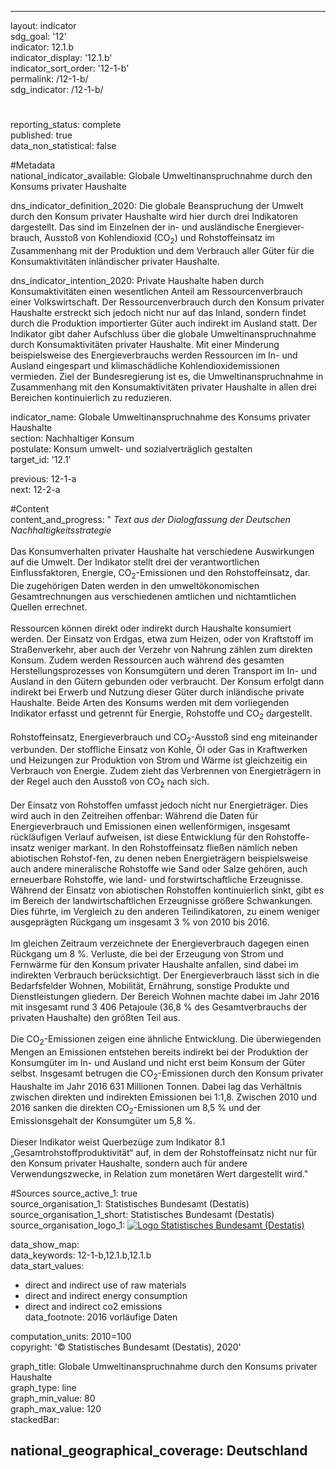 ---
                   
layout: indicator                   
sdg_goal: '12'                   
indicator: 12.1.b                   
indicator_display: '12.1.b'                   
indicator_sort_order: '12-1-b'                   
permalink: /12-1-b/                   
sdg_indicator: /12-1-b/                   

#                   
reporting_status: complete                   
published: true                   
data_non_statistical: false                   


#Metadata                   
national_indicator_available: Globale Umweltinanspruchnahme durch den Konsums privater Haushalte                   

dns_indicator_definition_2020: Die globale Beanspruchung der Umwelt durch den Konsum privater Haushalte wird hier durch drei Indikatoren dargestellt. Das sind im Einzelnen der in- und ausländische Energie&shy;ver&shy;brauch, Ausstoß von Kohlendioxid&nbsp;(CO<sub>2</sub>) und Rohstoffeinsatz im Zusammenhang mit der Produktion und dem Verbrauch aller Güter für die Konsumaktivitäten inländischer privater Haushalte.                   

dns_indicator_intention_2020: Private Haushalte haben durch Konsumaktivitäten einen wesentlichen Anteil am Ressourcenverbrauch einer Volkswirtschaft. Der Ressourcenverbrauch durch den Konsum privater Haushalte erstreckt sich jedoch nicht nur auf das Inland, sondern findet durch die Produktion importierter Güter auch indirekt im Ausland statt. Der Indikator gibt daher Aufschluss über die globale Umweltinanspruchnahme durch Konsumaktivitäten privater Haushalte. Mit einer Minderung beispielsweise des Energie&shy;ver&shy;brauchs werden Ressourcen im In- und Ausland eingespart und klimaschädliche Kohlendioxidemissionen vermieden. Ziel der Bundesregierung ist es, die Umweltinanspruchnahme in Zusammenhang mit den Konsumaktivitäten privater Haushalte in allen drei Bereichen kontinuierlich zu reduzieren.
                   

indicator_name: Globale Umweltinanspruchnahme des Konsums privater Haushalte                   
section: Nachhaltiger Konsum                   
postulate: Konsum umwelt- und sozialverträglich gestalten                   
target_id: '12.1'                   

previous: 12-1-a                   
next: 12-2-a                   

#Content                    
content_and_progress: "<i> Text aus der Dialogfassung der Deutschen Nachhaltigkeitsstrategie</i><br><br>Das Konsumverhalten privater Haushalte hat verschiedene Auswirkungen auf die Umwelt. Der Indikator stellt drei der verantwortlichen Einflussfaktoren, Energie, CO<sub>2</sub>-Emissionen und den Rohstoffeinsatz, dar. Die zugehörigen Daten werden in den umweltökonomischen Gesamtrechnungen aus verschiedenen amtlichen und nichtamtlichen Quellen errechnet.<br><br>Ressourcen können direkt oder indirekt durch Haushalte konsumiert werden. Der Einsatz von Erdgas, etwa zum Heizen, oder von Kraftstoff im Straßenverkehr, aber auch der Verzehr von Nahrung zählen zum direkten Konsum. Zudem werden Ressourcen auch während des gesamten Herstellungsprozesses von Konsumgütern und deren Transport im In- und Ausland in den Gütern gebunden oder verbraucht. Der Konsum erfolgt dann indirekt bei Erwerb und Nutzung dieser Güter durch inländische private Haushalte. Beide Arten des Konsums werden mit dem vorliegenden Indikator erfasst und getrennt für Energie, Rohstoffe und CO<sub>2</sub> dargestellt.<br><br>Rohstoffeinsatz, Energieverbrauch und CO<sub>2</sub>-Ausstoß sind eng miteinander verbunden. Der stoffliche Einsatz von Kohle, Öl oder Gas in Kraftwerken und Heizungen zur Produktion von Strom und Wärme ist gleichzeitig ein Verbrauch von Energie. Zudem zieht das Verbrennen von Energieträgern in der Regel auch den Ausstoß von CO<sub>2</sub> nach sich.<br><br>Der Einsatz von Rohstoffen umfasst jedoch nicht nur Energieträger. Dies wird auch in den Zeitreihen offenbar: Während die Daten für Energieverbrauch und Emissionen einen wellenförmigen, insgesamt rückläufigen Verlauf aufweisen, ist diese Entwicklung für den Rohstoffe-insatz weniger markant. In den Rohstoffeinsatz fließen nämlich neben abiotischen Rohstof-fen, zu denen neben Energieträgern beispielsweise auch andere mineralische Rohstoffe wie Sand oder Salze gehören, auch erneuerbare Rohstoffe, wie land- und forstwirtschaftliche Erzeugnisse. Während der Einsatz von abiotischen Rohstoffen kontinuierlich sinkt, gibt es im Bereich der landwirtschaftlichen Erzeugnisse größere Schwankungen. Dies führte, im Vergleich zu den anderen Teilindikatoren, zu einem weniger ausgeprägten Rückgang um insgesamt 3&nbsp;% von 2010 bis 2016.<br><br>Im gleichen Zeitraum verzeichnete der Energieverbrauch dagegen einen Rückgang um 8&nbsp;%. Verluste, die bei der Erzeugung von Strom und Fernwärme für den Konsum privater Haushalte anfallen, sind dabei im indirekten Verbrauch berücksichtigt. Der Energieverbrauch lässt sich in die Bedarfsfelder Wohnen, Mobilität, Ernährung, sonstige Produkte und Dienstleistungen gliedern. Der Bereich Wohnen machte dabei im Jahr 2016 mit insgesamt rund 3&nbsp;406 Petajoule (36,8&nbsp;% des Gesamtverbrauchs der privaten Haushalte) den größten Teil aus.<br><br>Die CO<sub>2</sub>-Emissionen zeigen eine ähnliche Entwicklung. Die überwiegenden Mengen an Emissionen entstehen bereits indirekt bei der Produktion der Konsumgüter im In- und Ausland und nicht erst beim Konsum der Güter selbst. Insgesamt betrugen die CO<sub>2</sub>-Emissionen durch den Konsum privater Haushalte im Jahr 2016&nbsp;631 Millionen Tonnen. Dabei lag das Verhältnis zwischen direkten und indirekten Emissionen bei 1:1,8. Zwischen 2010 und 2016 sanken die direkten CO<sub>2</sub>-Emissionen um 8,5&nbsp;% und der Emissionsgehalt der Konsumgüter um 5,8&nbsp;%.<br><br>Dieser Indikator weist Querbezüge zum Indikator 8.1 „Gesamtrohstoffproduktivität“ auf, in dem der Rohstoffeinsatz nicht nur für den Konsum privater Haushalte, sondern auch für andere Verwendungszwecke, in Relation zum monetären Wert dargestellt wird."                   

#Sources
source_active_1: true                           
source_organisation_1: Statistisches Bundesamt (Destatis)                           
source_organisation_1_short: Statistisches Bundesamt (Destatis)                           
source_organisation_logo_1: <a href="https://www.destatis.de/DE/Home/_inhalt.html"><img src="https://g205sdgs.github.io/sdg-indicators/public/logos/destatis.png" alt="Logo Statistisches Bundesamt (Destatis)" title="Klicken Sie hier um zu der Homepage der Organisation zu gelangen" /></a>

data_show_map:                    
data_keywords: 12-1-b,12.1.b,12.1.b                   
data_start_values: 
 - direct and indirect use of raw materials
 - direct and indirect energy consumption
 - direct and indirect co2 emissions                   
data_footnote: 2016 vorläufige Daten                   

computation_units: 2010=100                   
copyright: '&copy; Statistisches Bundesamt (Destatis), 2020'                   

graph_title: Globale Umweltinanspruchnahme durch den Konsums privater Haushalte                   
graph_type: line                   
graph_min_value: 80                   
graph_max_value: 120                   
stackedBar:                    

national_geographical_coverage: Deutschland                   
---